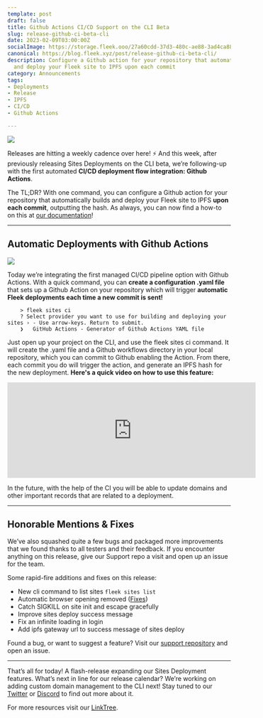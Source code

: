 ```yaml
---
template: post
draft: false
title: Github Actions CI/CD Support on the CLI Beta
slug: release-github-ci-beta-cli
date: 2023-02-09T03:00:00Z
socialImage: https://storage.fleek.ooo/27a60cdd-37d3-480c-ae88-3ad4ca886b13-bucket/imgs/ci-cd.png
canonical: https://blog.fleek.xyz/post/release-github-ci-beta-cli/
description: Configure a Github action for your repository that automatically builds
  and deploy your Fleek site to IPFS upon each commit
category: Announcements
tags:
- Deployments
- Release
- IPFS
- CI/CD
- Github Actions

---
```

![](https://storage.fleek.ooo/27a60cdd-37d3-480c-ae88-3ad4ca886b13-bucket/imgs/ci-cd.png)

Releases are hitting a weekly cadence over here! ⚡️ And this week, after previously releasing Sites Deployments on the CLI beta, we’re following-up with the first automated **CI/CD deployment flow integration: Github Actions**.

The TL;DR? With one command, you can configure a Github action for your repository that automatically builds and deploy your Fleek site to IPFS **upon each commit**, outputting the hash. As always, you can now find a how-to on this at [our documentation](https://docs.fleek.xyz/)!

***

## Automatic Deployments with Github Actions

![](https://storage.fleek.ooo/27a60cdd-37d3-480c-ae88-3ad4ca886b13-bucket/imgs/ci-code.png)

Today we’re integrating the first managed CI/CD pipeline option with Github Actions. With a quick command, you can **create a configuration .yaml file** that sets up a Github Action on your repository which will trigger **automatic Fleek deployments each time a new commit is sent!**

        > fleek sites ci
        ? Select provider you want to use for building and deploying your sites › - Use arrow-keys. Return to submit.
        ❯   GitHub Actions - Generator of Github Actions YAML file

Just open up your project on the CLI, and use the fleek sites ci command. It will create the .yaml file and a Github workflows directory in your local repository, which you can commit to Github enabling the Action. From there, each commit you do will trigger the action, and generate an IPFS hash for the new deployment. **Here's a quick video on how to use this feature:**

<iframe width="560" height="215" src="https://www.youtube.com/embed/KZvYrllpb-4?controls=0" title="YouTube video player" frameborder="0" allow="accelerometer; autoplay; clipboard-write; encrypted-media; gyroscope; picture-in-picture; web-share" allowfullscreen></iframe>

In the future, with the help of the CI you will be able to update domains and other important records that are related to a deployment.

***

## Honorable Mentions & Fixes

We’ve also squashed quite a few bugs and packaged more improvements that we found thanks to all testers and their feedback. If you encounter anything on this release, give our Support repo a visit and open up an issue for the team.

Some rapid-fire additions and fixes on this release:

* New cli command to list sites `fleek sites list`
* Automatic browser opening removed ([Fixes]( https://github.com/fleekxyz/fleekxyz-support/issues/8))
* Catch SIGKILL on site init and escape gracefully
* Improve sites deploy success message
* Fix an infinite loading in login
* Add ipfs gateway url to success message of sites deploy

Found a bug, or want to suggest a feature? Visit our [support repository](https://github.com/fleekxyz/fleekxyz-support/) and open an issue.

***

That’s all for today! A flash-release expanding our Sites Deployment features. What’s next in line for our release calendar? We’re working on adding custom domain management to the CLI next! Stay tuned to our [Twitter](https://twitter.com/fleekxyz) or [Discord](https://discord.gg/fleek) to find out more about it.

For more resources visit our [LinkTree](https://linktr.ee/fleek).